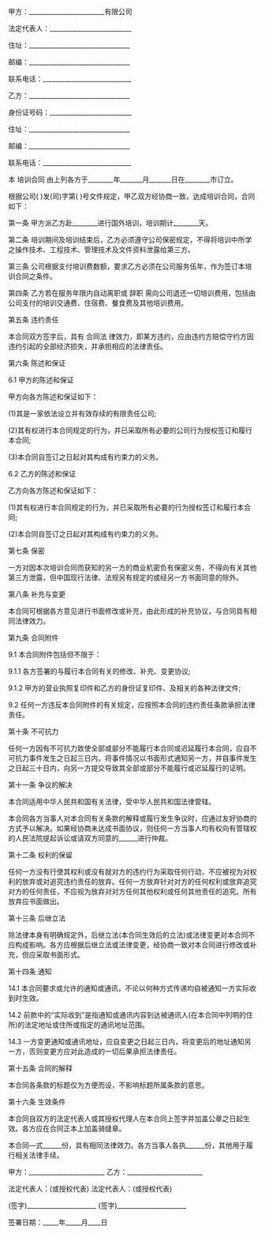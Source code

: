 
 


甲方：________________________有限公司


法定代表人：__________________________


住址：________________________________


邮编：________________________________


联系电话：____________________________


乙方：________________________________


身份证号码：__________________________


住址：________________________________


邮编：________________________________


联系电话：____________________________


本
培训合同
由上列各方于________年_______月_______日在________市订立。


根据公司( )发(司)字第( )号文件规定，甲乙双方经协商一致，达成培训合同，合同如下：


第一条 甲方派乙方赴________进行国外培训，培训期计________天。


第二条 培训期间及培训结束后，乙方必须遵守公司保密规定，不得将培训中所学之操作技术、工程技术、管理技术及文件资料泄露给第三方。


第三条 公司根据支付培训费数额，要求乙方必须在公司服务伍年，作为签订本培训合同之条件。


第四条 乙方若在服务年限内自动离职或
辞职
需向公司退还一切培训费用，包括由公司支付的培训交通费、住宿费、餐食费及其他培训费用。


第五条 违约责任


本合同双方签字后，具有
合同法
律效力，即某方违约，应由违约方赔偿守约方因违约引起的全部经济损失，并承担相应的法律责任。


第六条 陈述和保证


6.1 甲方的陈述和保证


甲方向各方陈述和保证如下：


(1)其是一家依法设立并有效存续的有限责任公司;


(2)其有权进行本合同规定的行为，并已采取所有必要的公司行为授权签订和履行本合同;


(3)本合同自签订之日起对其构成有约束力的义务。


6.2 乙方的陈述和保证


乙方向各方陈述和保证如下：


(1)其有权进行本合同规定的行为，并已采取所有必要的行为授权签订和履行本合同;


(2)本合同自签订之日起对其构成有约束力的义务。


第七条 保密


一方对因本次培训合同而获知的另一方的商业机密负有保密义务，不得向有关其他第三方泄露，但中国现行法律、法规另有规定的或经另一方书面同意的除外。


第八条 补充与变更


本合同可根据各方意见进行书面修改或补充，由此形成的补充协议，与合同具有相同法律效力。


第九条 合同附件


9.1 本合同附件包括但不限于：


9.1.1 各方签署的与履行本合同有关的修改、补充、变更协议;


9.1.2 甲方的营业执照复印件和乙方的身份证复印件、及相关的各种法律文件;


9.2 任何一方违反本合同附件的有关规定，应按照本合同的违约责任条款承担法律责任。


第十条 不可抗力


任何一方因有不可抗力致使全部或部分不能履行本合同或迟延履行本合同，应自不可抗力事件发生之日起三日内，将事件情况以书面形式通知另一方，并自事件发生之日起三十日内，向另一方提交导致其全部或部分不能履行或迟延履行的证明。


第十一条 争议的解决


本合同适用中华人民共和国有关法律，受中华人民共和国法律管辖。


本合同各方当事人对本合同有关条款的解释或履行发生争议时，应通过友好协商的方式予以解决。如果经协商未达成书面协议，则任何一方当事人均有权向有管辖权的人民法院提起诉讼或请双方同意的______进行仲裁。


第十二条 权利的保留


任何一方没有行使其权利或没有就对方的违约行为采取任何行动，不应被视为对权利的放弃或对追究违约责任的放弃。任何一方放弃针对对方的任何权利或放弃追究对方的任何责任，不应视为放弃对对方任何其他权利或任何其他责任的追究。所有放弃应书面做出。


第十三条 后继立法


除法律本身有明确规定外，后继立法(本合同生效后的立法)或法律变更对本合同不应构成影响。各方应根据后继立法或法律变更，经协商一致对本合同进行修改或补充，但应采取书面形式。


第十四条 通知


14.1 本合同要求或允许的通知或通讯，不论以何种方式传递均自被通知一方实际收到时生效。


14.2 前款中的“实际收到”是指通知或通讯内容到达被通讯人(在本合同中列明的住所)的法定地址或住所或指定的通讯地址范围。


14.3 一方变更通知或通讯地址，应自变更之日起三日内，将变更后的地址通知另一方，否则变更方应对此造成的一切后果承担法律责任。


第十五条 合同的解释


本合同各条款的标题仅为方便而设，不影响标题所属条款的意思。


第十六条 生效条件


本合同自双方的法定代表人或其授权代理人在本合同上签字并加盖公章之日起生效。各方应在合同正本上加盖骑缝章。


本合同—式______份，具有相同法律效力。各方当事人各执______份，其他用于履行相关法律手续。


甲方：________________________ 乙方：________________________


法定代表人：(或授权代表) 法定代表人：(或授权代表)


(签字)______________________ (签字)______________________


签署日期：_____年_____月____日
 


 

 
 
 
 
 
  


  
 

  


  


  
 
 
 
 

